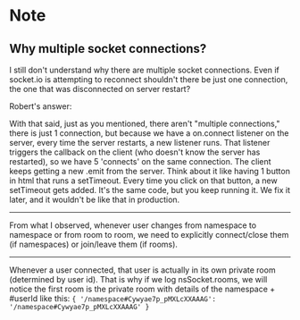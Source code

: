 # Note

## Why multiple socket connections?

I still don't understand why there are multiple socket connections. Even if socket.io is attempting to reconnect shouldn't there be just one connection, the one that was disconnected on server restart?

Robert's answer:

With that said, just as you mentioned, there aren't "multiple connections," there is just 1 connection, but because we have a on.connect listener on the server, every time the server restarts, a new listener runs. That listener triggers the callback on the client (who doesn't know the server has restarted), so we have 5 'connects' on the same connection. The client keeps getting a new .emit from the server. Think about it like having 1 button in html that runs a setTimeout. Every time you click on that button, a new setTimeout gets added. It's the same code, but you keep running it. We fix it later, and it wouldn't be like that in production.

---

<!-- +++++++++++++++++++++++++++++++++++++++++++++++++++++++++++++ -->

From what I observed, whenever user changes from namespace to namespace or from room to room, we need to explicitly connect/close them (if namespaces) or join/leave them (if rooms).

---

<!-- +++++++++++++++++++++++++++++++++++++++++++++++++++++++++++++ -->

Whenever a user connected, that user is actually in its own private room (determined by user id). That is why if we log nsSocket.rooms, we will notice the first room is the private room with details of the namespace + #userId like this: `{ '/namespace#Cywyae7p_pMXLcXXAAAG': '/namespace#Cywyae7p_pMXLcXXAAAG' }`
